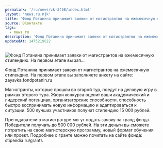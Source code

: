 ```yaml
---
permalink: '/ru/news/vk-3458/index.html'
layout: 'news.ru.njk'
title: 'Фонд Потанина принимает заявки от магистрантов на ежемесячную стипендию. На первом этапе вы зап'
source: ВКонтакте
tags:
  - news_ru
description: 'Фонд Потанина принимает заявки от магистрантов на ежемесячную стипендию. На первом этапе вы зап…'
updatedAt: 1475219022
---
```

![Фонд Потанина принимает заявки от магистрантов на ежемесячную стипендию. На первом этапе вы зап…](https://sun9-74.userapi.com/impf/c636716/v636716484/345f7/GdszcfsUGl4.jpg?size=800x547&quality=96&proxy=1&sign=f0ced75501c106b054db8281e5347507&c_uniq_tag=9E4aIeF_pRGVWtGXrn2iJv5nbRp4Wq0ltju5F7Iwy10&type=album)

Фонд Потанина принимает заявки от магистрантов на ежемесячную стипендию. На первом этапе вы заполняете анкету на сайте: zayavka.fondpotanin.ru

Магистранты, которые прошли во второй тур, поедут на деловую игру в рамках второго тура. Жюри конкурса оценит ваши академический и лидерский потенциал, организаторские способности, способность быстро воспринимать новую информацию и адаптироваться к ситуации. 500 лучших участников получат стипендию 15 000 рублей.

Преподаватели в магистратуре могут подать заявку на гранд фонда. Победители получать до 500 000 рублей. На эти деньги вы сможете потратить на свою магистерскую программу, новый формат обучения или проект. Подробнее о гранте можно почитать на сайте фонда: stipendia.ru/grants
